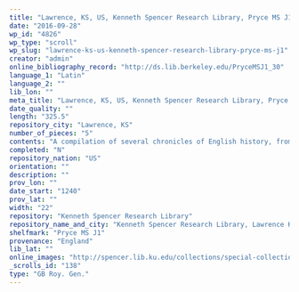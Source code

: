 ```yaml
---
title: "Lawrence, KS, US, Kenneth Spencer Research Library, Pryce MS J1"
date: "2016-09-28"
wp_id: "4826"
wp_type: "scroll"
wp_slug: "lawrence-ks-us-kenneth-spencer-research-library-pryce-ms-j1"
creator: "admin"
online_bibliography_record: "http://ds.lib.berkeley.edu/PryceMSJ1_30"
language_1: "Latin"
language_2: ""
lib_lon: ""
meta_title: "Lawrence, KS, US, Kenneth Spencer Research Library, Pryce MS J1"
date_quality: ""
length: "325.5"
repository_city: "Lawrence, KS"
number_of_pieces: "5"
contents: "A compilation of several chronicles of English history, from Severus through Uther Pendragon; the columns on the left appear to derive from Geoffrey of Monmouth. From membrane 2 forward, the column on the right contains the Prophecy of Merlin."
completed: "N"
repository_nation: "US"
orientation: ""
description: ""
prov_lon: ""
date_start: "1240"
prov_lat: ""
width: "22"
repository: "Kenneth Spencer Research Library"
repository_name_and_city: "Kenneth Spencer Research Library, Lawrence KS US"
shelfmark: "Pryce MS J1"
provenance: "England"
lib_lat: ""
online_images: "http://spencer.lib.ku.edu/collections/special-collections/ancient-medieval-manuscripts"
_scrolls_id: "138"
type: "GB Roy. Gen."
---
```



